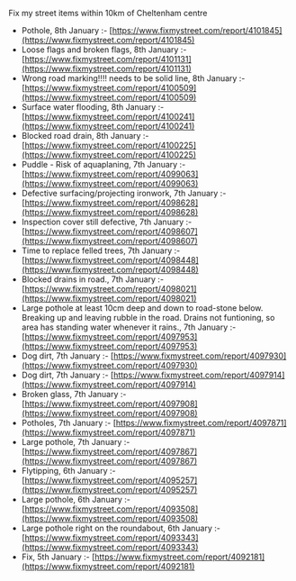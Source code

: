 Fix my street items within 10km of Cheltenham centre

<!-- fix_marker starts -->

- Pothole, 8th January :- [https://www.fixmystreet.com/report/4101845](https://www.fixmystreet.com/report/4101845)
- Loose flags and broken flags, 8th January :- [https://www.fixmystreet.com/report/4101131](https://www.fixmystreet.com/report/4101131)
- Wrong road marking!!!! needs to be solid line, 8th January :- [https://www.fixmystreet.com/report/4100509](https://www.fixmystreet.com/report/4100509)
- Surface water flooding, 8th January :- [https://www.fixmystreet.com/report/4100241](https://www.fixmystreet.com/report/4100241)
- Blocked road drain, 8th January :- [https://www.fixmystreet.com/report/4100225](https://www.fixmystreet.com/report/4100225)
- Puddle - Risk of aquaplaning, 7th January :- [https://www.fixmystreet.com/report/4099063](https://www.fixmystreet.com/report/4099063)
- Defective surfacing/projecting ironwork, 7th January :- [https://www.fixmystreet.com/report/4098628](https://www.fixmystreet.com/report/4098628)
- Inspection cover still defective, 7th January :- [https://www.fixmystreet.com/report/4098607](https://www.fixmystreet.com/report/4098607)
- Time to replace felled trees, 7th January :- [https://www.fixmystreet.com/report/4098448](https://www.fixmystreet.com/report/4098448)
- Blocked drains in road., 7th January :- [https://www.fixmystreet.com/report/4098021](https://www.fixmystreet.com/report/4098021)
- Large pothole at least 10cm deep and down to road-stone below. Breaking up and leaving rubble in the road. Drains not funtioning, so area has standing water whenever it rains., 7th January :- [https://www.fixmystreet.com/report/4097953](https://www.fixmystreet.com/report/4097953)
- Dog dirt, 7th January :- [https://www.fixmystreet.com/report/4097930](https://www.fixmystreet.com/report/4097930)
- Dog dirt, 7th January :- [https://www.fixmystreet.com/report/4097914](https://www.fixmystreet.com/report/4097914)
- Broken glass, 7th January :- [https://www.fixmystreet.com/report/4097908](https://www.fixmystreet.com/report/4097908)
- Potholes, 7th January :- [https://www.fixmystreet.com/report/4097871](https://www.fixmystreet.com/report/4097871)
- Large pothole, 7th January :- [https://www.fixmystreet.com/report/4097867](https://www.fixmystreet.com/report/4097867)
- Flytipping, 6th January :- [https://www.fixmystreet.com/report/4095257](https://www.fixmystreet.com/report/4095257)
- Large pothole, 6th January :- [https://www.fixmystreet.com/report/4093508](https://www.fixmystreet.com/report/4093508)
- Large pothole right on the roundabout, 6th January :- [https://www.fixmystreet.com/report/4093343](https://www.fixmystreet.com/report/4093343)
- Fix, 5th January :- [https://www.fixmystreet.com/report/4092181](https://www.fixmystreet.com/report/4092181)

<!-- fix_marker ends -->